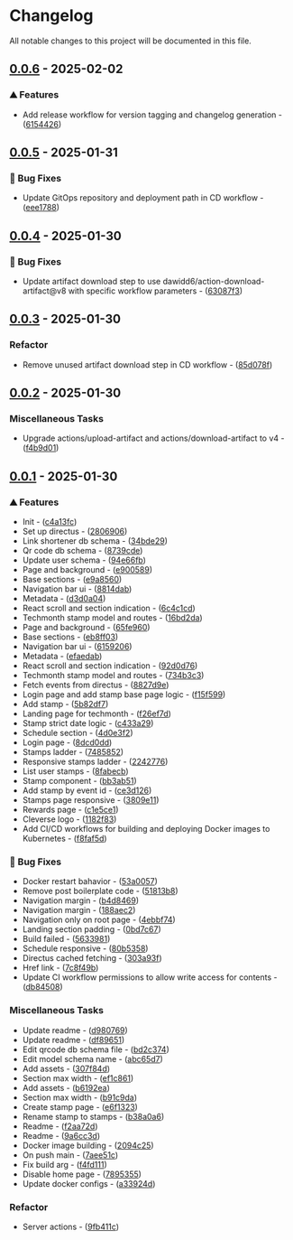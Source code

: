 # Changelog

All notable changes to this project will be documented in this file.

## [0.0.6](https://github.com/esc-chula/intania-oidc-new/compare/v0.0.5..v0.0.6) - 2025-02-02

### <!-- 0 -->⛰️ Features

- Add release workflow for version tagging and changelog generation - ([6154426](https://github.com/esc-chula/intania-oidc-new/commit/615442613b0291100ddd527bcec974570fffb7c6))

## [0.0.5](https://github.com/esc-chula/intania-oidc-new/compare/v0.0.4..v0.0.5) - 2025-01-31

### <!-- 1 -->🐛 Bug Fixes

- Update GitOps repository and deployment path in CD workflow - ([eee1788](https://github.com/esc-chula/intania-oidc-new/commit/eee1788e7ebca01d9c628fb65ae1845414801bc0))

## [0.0.4](https://github.com/esc-chula/intania-oidc-new/compare/v0.0.3..v0.0.4) - 2025-01-30

### <!-- 1 -->🐛 Bug Fixes

- Update artifact download step to use dawidd6/action-download-artifact@v8 with specific workflow parameters - ([63087f3](https://github.com/esc-chula/intania-oidc-new/commit/63087f335a71c90b4c1946061c655d4faf4e0b42))

## [0.0.3](https://github.com/esc-chula/intania-oidc-new/compare/v0.0.2..v0.0.3) - 2025-01-30

### Refactor

- Remove unused artifact download step in CD workflow - ([85d078f](https://github.com/esc-chula/intania-oidc-new/commit/85d078f1eaf2314e1442e663b4142aefda721199))

## [0.0.2](https://github.com/esc-chula/intania-oidc-new/compare/v0.0.1..v0.0.2) - 2025-01-30

### Miscellaneous Tasks

- Upgrade actions/upload-artifact and actions/download-artifact to v4 - ([f4b9d01](https://github.com/esc-chula/intania-oidc-new/commit/f4b9d01e8e9e5f09581896b871c88a271db0474e))

## [0.0.1](https://github.com/esc-chula/intania-oidc-new/compare/..v0.0.1) - 2025-01-30

### <!-- 0 -->⛰️ Features

- Init - ([c4a13fc](https://github.com/esc-chula/intania-oidc-new/commit/c4a13fcd15c5c3a8fa84e6980ec8d966674a27c4))
- Set up directus - ([2806906](https://github.com/esc-chula/intania-oidc-new/commit/280690685bfcb851d0b619356c507d2ebd19a6ff))
- Link shortener db schema - ([34bde29](https://github.com/esc-chula/intania-oidc-new/commit/34bde291b9a156edf66a95082bf8816065214e3b))
- Qr code db schema - ([8739cde](https://github.com/esc-chula/intania-oidc-new/commit/8739cdeab4e1125002c716c51edb293c0fc973f3))
- Update user schema - ([94e66fb](https://github.com/esc-chula/intania-oidc-new/commit/94e66fb1eae95a2f0425c07d248a2d6791a9c1a6))
- Page and background - ([e900589](https://github.com/esc-chula/intania-oidc-new/commit/e9005893380653ac7b522853475ca0d7ef6003b3))
- Base sections - ([e9a8560](https://github.com/esc-chula/intania-oidc-new/commit/e9a85601508edb51b1172a6b5a4a704614f3b2f0))
- Navigation bar ui - ([8814dab](https://github.com/esc-chula/intania-oidc-new/commit/8814dabfa35a706ef1ae80ff3cc501222a458a73))
- Metadata - ([d3d0a04](https://github.com/esc-chula/intania-oidc-new/commit/d3d0a04cfd886688dbe2e6fc68d05d3a6fb57625))
- React scroll and section indication - ([6c4c1cd](https://github.com/esc-chula/intania-oidc-new/commit/6c4c1cdb6ed5b176e5d91675dc57849662ff22d5))
- Techmonth stamp model and routes - ([16bd2da](https://github.com/esc-chula/intania-oidc-new/commit/16bd2daff988ac4a9bff826e9b6ed9af16893fdc))
- Page and background - ([65fe960](https://github.com/esc-chula/intania-oidc-new/commit/65fe96065d3600cf007809095323446b06e416c2))
- Base sections - ([eb8ff03](https://github.com/esc-chula/intania-oidc-new/commit/eb8ff03a0a8475009e0fccd8882f0ba6ef1b5ca8))
- Navigation bar ui - ([6159206](https://github.com/esc-chula/intania-oidc-new/commit/6159206627f5d34f87d7281ccc71467b744c8ade))
- Metadata - ([efaedab](https://github.com/esc-chula/intania-oidc-new/commit/efaedabbab231dd1ef40d3d30222b5c8b56bc666))
- React scroll and section indication - ([92d0d76](https://github.com/esc-chula/intania-oidc-new/commit/92d0d76d51183284a055cb66eab86cead621b208))
- Techmonth stamp model and routes - ([734b3c3](https://github.com/esc-chula/intania-oidc-new/commit/734b3c343dfe5859c216b102478eb501ce1e64dd))
- Fetch events from directus - ([8827d9e](https://github.com/esc-chula/intania-oidc-new/commit/8827d9efba183d36cb30c43d63b69e2aed259c2d))
- Login page and add stamp base page logic - ([f15f599](https://github.com/esc-chula/intania-oidc-new/commit/f15f599649fc069617031e9c9172f93d000e5397))
- Add stamp - ([5b82df7](https://github.com/esc-chula/intania-oidc-new/commit/5b82df77d91f3bdb70a8230810ac9c0928f6e540))
- Landing page for techmonth - ([f26ef7d](https://github.com/esc-chula/intania-oidc-new/commit/f26ef7de8fa12a756e1c3c17357bcd3b7d57ee9d))
- Stamp strict date logic - ([c433a29](https://github.com/esc-chula/intania-oidc-new/commit/c433a2976cf828a53684dada5d419aa25d6fc591))
- Schedule section - ([4d0e3f2](https://github.com/esc-chula/intania-oidc-new/commit/4d0e3f2ca53a43c46c84576d79608c8cd3ba9842))
- Login page - ([8dcd0dd](https://github.com/esc-chula/intania-oidc-new/commit/8dcd0ddcd393248970d21b48a48d5ca5ffe7c0df))
- Stamps ladder - ([7485852](https://github.com/esc-chula/intania-oidc-new/commit/7485852cb82dfb9a01996dcd0a0dddaa50c01f58))
- Responsive stamps ladder - ([2242776](https://github.com/esc-chula/intania-oidc-new/commit/2242776eb26c41815182556a37118cdcac0c7e23))
- List user stamps - ([8fabecb](https://github.com/esc-chula/intania-oidc-new/commit/8fabecb131a2552abbaa0129686ba3425b012446))
- Stamp component - ([bb3ab51](https://github.com/esc-chula/intania-oidc-new/commit/bb3ab510c3d72d07f3a327a6e6842513565c732a))
- Add stamp by event id - ([ce3d126](https://github.com/esc-chula/intania-oidc-new/commit/ce3d1268047fe600d9a03ddbb676ccfc1f3e8fad))
- Stamps page responsive - ([3809e11](https://github.com/esc-chula/intania-oidc-new/commit/3809e110dbeee7d7c3ee8d011f3959b6b06187d2))
- Rewards page - ([c1e5ce1](https://github.com/esc-chula/intania-oidc-new/commit/c1e5ce1c4fad2e1e048e31e0ad4dff558c4739b9))
- Cleverse logo - ([1182f83](https://github.com/esc-chula/intania-oidc-new/commit/1182f83fdec731d556da797e4c4995624481a169))
- Add CI/CD workflows for building and deploying Docker images to Kubernetes - ([f8faf5d](https://github.com/esc-chula/intania-oidc-new/commit/f8faf5dd824cef44850653d2f1905299c272aecd))

### <!-- 1 -->🐛 Bug Fixes

- Docker restart bahavior - ([53a0057](https://github.com/esc-chula/intania-oidc-new/commit/53a0057154aa8492ae2703044c0e1fb5cb29c8e8))
- Remove post boilerplate code - ([51813b8](https://github.com/esc-chula/intania-oidc-new/commit/51813b83338eedb6975059454f3fdc7586529f6e))
- Navigation margin - ([b4d8469](https://github.com/esc-chula/intania-oidc-new/commit/b4d846929c4e654d51e447bba3ce2a11d455cc25))
- Navigation margin - ([188aec2](https://github.com/esc-chula/intania-oidc-new/commit/188aec232fa411970753ad030260e15e5bab88e6))
- Navigation only on root page - ([4ebbf74](https://github.com/esc-chula/intania-oidc-new/commit/4ebbf74bd862f5b61282c86103311b92e4e3d1da))
- Landing section padding - ([0bd7c67](https://github.com/esc-chula/intania-oidc-new/commit/0bd7c67bf2c4d90165c65c849366ed74891ef970))
- Build failed - ([5633981](https://github.com/esc-chula/intania-oidc-new/commit/563398112fb60400c2892abef3639a6ceb60a16f))
- Schedule responsive - ([80b5358](https://github.com/esc-chula/intania-oidc-new/commit/80b5358be172feae939c961388f7e33eb6ed9a17))
- Directus cached fetching - ([303a93f](https://github.com/esc-chula/intania-oidc-new/commit/303a93f910db11150d3190ea2eb9e1845c8f413a))
- Href link - ([7c8f49b](https://github.com/esc-chula/intania-oidc-new/commit/7c8f49be3f3ffee1a29486c77235c610ff85047d))
- Update CI workflow permissions to allow write access for contents - ([db84508](https://github.com/esc-chula/intania-oidc-new/commit/db8450801c4ea2b55fd0742af33e21dbb952939e))

### Miscellaneous Tasks

- Update readme - ([d980769](https://github.com/esc-chula/intania-oidc-new/commit/d980769ae4c671112911d8e5621fff19eb6a2a18))
- Update readme - ([df89651](https://github.com/esc-chula/intania-oidc-new/commit/df896519200b323b19dffacac32790bb8394ecdf))
- Edit qrcode db schema file - ([bd2c374](https://github.com/esc-chula/intania-oidc-new/commit/bd2c3749f2562c0f4e5991eb7eb65d84f22a28d9))
- Edit model schema name - ([abc65d7](https://github.com/esc-chula/intania-oidc-new/commit/abc65d74846488feeb253580ff37251c345a1f49))
- Add assets - ([307f84d](https://github.com/esc-chula/intania-oidc-new/commit/307f84d0e3b63c0b460c3203e719ee4a2ecc1831))
- Section max width - ([ef1c861](https://github.com/esc-chula/intania-oidc-new/commit/ef1c8616daedfd8f8ddbf0471b2c490a9d967ddc))
- Add assets - ([b6192ea](https://github.com/esc-chula/intania-oidc-new/commit/b6192eae30ca3a37bdb16fa22f098324f8e2b1af))
- Section max width - ([b91c9da](https://github.com/esc-chula/intania-oidc-new/commit/b91c9da6996f5a969f19fa63ff3f08b61e4b4eb5))
- Create stamp page - ([e6f1323](https://github.com/esc-chula/intania-oidc-new/commit/e6f132328f273fdf4eb19f55e0ff29a724c90f01))
- Rename stamp to stamps - ([b38a0a6](https://github.com/esc-chula/intania-oidc-new/commit/b38a0a6718c0a0bd05916f8b3ef4ca3e74384fc6))
- Readme - ([f2aa72d](https://github.com/esc-chula/intania-oidc-new/commit/f2aa72dccb0d42836fe2ac47ae4afa594f7cf4a1))
- Readme - ([9a6cc3d](https://github.com/esc-chula/intania-oidc-new/commit/9a6cc3decd6c1e789c351490688970d55206c3f1))
- Docker image building - ([2094c25](https://github.com/esc-chula/intania-oidc-new/commit/2094c2540668c3f208742e4bc3617bda7e463dbb))
- On push main - ([7aee51c](https://github.com/esc-chula/intania-oidc-new/commit/7aee51cd8a14b4fd38fb62afd5d5f5c0637dd9b7))
- Fix build arg - ([f4fd111](https://github.com/esc-chula/intania-oidc-new/commit/f4fd111d5cca77ccd5f3641abfe06f2cd68ceb01))
- Disable home page - ([7895355](https://github.com/esc-chula/intania-oidc-new/commit/78953556e78509d1be4f085090efa361b6438b80))
- Update docker configs - ([a33924d](https://github.com/esc-chula/intania-oidc-new/commit/a33924d7e63622d215f2c47a7e8be6a482f44458))

### Refactor

- Server actions - ([9fb411c](https://github.com/esc-chula/intania-oidc-new/commit/9fb411c3250dfe79de36d4f0cfe84f0326431951))

<!-- generated by git-cliff -->
